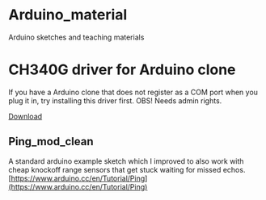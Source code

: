 # Arduino_material
Arduino sketches and teaching materials 

# CH340G driver for Arduino clone

If you have a Arduino clone that does not register as a COM port when you plug it in, try installing this driver first.
OBS! Needs admin rights.

[Download](https://github.com/Jaknil/Arduino_material/raw/master/CH341SER.EXE)

## Ping_mod_clean
A standard arduino example sketch which I improved to also work with cheap knockoff range sensors that get stuck waiting for missed echos.
[https://www.arduino.cc/en/Tutorial/Ping](https://www.arduino.cc/en/Tutorial/Ping)
